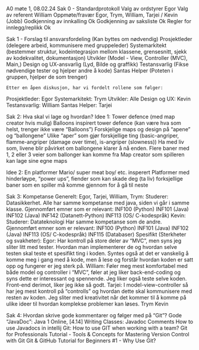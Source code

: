 A0 møte 1, 08.02.24
Sak 0 - Standardprotokoll
Valg av ordstyrer Egor
Valg av referent William
Oppmøte/fravær Egor, Trym, William, Tarjei / Kevin (Jobb)
Godkjenning av innkalling Ok
Godkjenning av saksliste Ok
Regler for innlegg/replikk Ok

Sak 1 - Forslag til ansvarsfordeling (Kan byttes om nødvendig)
Prosjektleder 		(delegere arbeid, kommunisere med gruppeleder)
Systemarkitekt 		(bestemmer struktur, kodeintegrasjon mellom klassene,				grensesnitt, sjekk av kodekvalitet, dokumentasjon) 
Utvikler 			(Model - View, Controller (MVC), Main,)
Design og UX-ansvarlig 	(Lyd, Bilde og graffikk)
Testansvarlig 		(Fikse nødvendige tester og hjelper andre å kode)
Santas Helper 		(Poteten i gruppen, hjelper de som trenger)

	Etter en åpen diskusjon, har vi fordelt rollene som følger:
Prosjektleder: Egor
Systemarkitekt: Trym
Utvikler: Alle
Design og UX: Kevin 
Testansvarlig: William
Santas Helper: Tarjei


Sak 2: Hva skal vi lage og hvordan?
Idee 1: Tower defence (med map creator hvis mulig)
Balloons inspirert tower defence (kan være hva som helst, trenger ikke være “Balloons”)
Forskjelige maps og design på “apene” og “ballongene”
Ulike “aper” som gjør forskjellige ting (basic-angriper, flamme-angriper (damage over time), is-angriper (slowness))
Ha med liv som, livene blir påvirket om ballongene klarer å nå enden.
Flere baner med 1, 2 eller 3 veier som ballonger kan komme fra
Map creator som spilleren kan lage sine egne maps

Idee 2: En platformer
Mario/ super meat boy/ etc. insperert
Platformer med hinderløype, “power ups”, fiender som kan skade deg (ta liv)
forksjellige baner som en spiller må komme gjennom for å gå til neste



Sak 3: Kompetanse
Generelt:
Egor, Tarjei, William, Trym:
		Studerer: Datasikkerhet.
		Alle har samme kompetanse med java, siden vi går i samme klasse.
		Gjennomført emner som er relevant:
			INF100 (Python)
			INF101 (Java)
			INF102 (Java)
			INF142 (Datanett-Python)
			INF113 (OS/ C-kodespråk)
Kevin:
Studerer: Datateknologi
Har samme kompetanse som de andre.
		Gjennomført emner som er relevant:
	INF100 (Python)
			INF101 (Java)
			INF102 (Java)
			INF113 (OS/ C-kodespråk)
	INF115 (Databaser)
Spesifikt (Sterkheter og svakheter):
Egor:
Har kontroll på store deler av “MVC”, men syns jeg sliter litt med tester. Hvordan man implementerer de og hvordan selve testen skal teste et spesifikt ting i koden.
Syntes også at det er vanskelig å komme meg i gang med å kode, men å lese og forstår hvordan koden er satt opp og fungerer er jeg sterk på.
William:
Føler meg mest komfortabel med både model og controller i “MVC”, føler at jeg liker back-end-coding og syns dette er interessant og spennende. 
Jeg liker også teste selve koden. Front-end derimot, liker jeg ikke så godt.
Tarjei:
I model-view-controller så har jeg mest kontroll på “controlls” og hvordan dette skal kommunisere med resten av koden. 
Jeg sliter med kreativitet når det kommer til å komme på ulike ideer til hvordan komplekse problemer kan løses.
Trym
Kevin

Sak 4: Hvordan skrive gode kommentarer og følger med på “Git”?
Gode “JavaDoc”:
Java 1 Online, [4.14] Writing Classes: Javadoc Comments
How to use Javadocs in intellij
Git:
How to use GIT when working with a team?
Git for Professionals Tutorial - Tools & Concepts for Mastering Version Control with Git
Git & GitHub Tutorial for Beginners #1 - Why Use Git?

